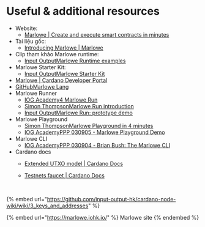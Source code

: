 # Useful & additional resources

* Website:
  * &#x20;[<img src="https://marlowe.iohk.io/favicon.ico" alt="" data-size="line">Marlowe | Create and execute smart contracts in minutes](https://marlowe.iohk.io/)​
* Tài liệu gốc:
  * &#x20;[<img src="https://docs.marlowe.iohk.io/img/favicon.ico" alt="" data-size="line">Introducing Marlowe | Marlowe](https://docs.marlowe.iohk.io/docs/introduction)​
* Clip tham khảo Marlowe runtime:&#x20;
  * <img src="https://www.youtube.com/s/desktop/59ec15cc/img/favicon_144x144.png" alt="" data-size="line">[Input OutputMarlowe Runtime examples​](https://www.youtube.com/playlist?list=PLnPTB0CuBOByd1Y6W9B8Xj\_wiiWkobtrY)
* Marlowe Starter Kit:&#x20;
  * [<img src="https://www.youtube.com/s/desktop/59ec15cc/img/favicon_144x144.png" alt="" data-size="line">Input OutputMarlowe Starter Kit](https://www.youtube.com/playlist?list=PLnPTB0CuBOByGbvUmubLs0a3Y0b\_HqGPD)​
* [<img src="https://developers.cardano.org/img/favicon.ico" alt="" data-size="line">Marlowe | Cardano Developer Portal](https://developers.cardano.org/docs/smart-contracts/marlowe)
* ​[<img src="https://github.com/fluidicon.png" alt="" data-size="line">GitHubMarlowe Lang](https://github.com/marlowe-lang)​
* Marlowe Runner
  * [<img src="https://www.youtube.com/s/desktop/ee2a28de/img/logos/favicon_144x144.png" alt="" data-size="line">IOG Academy4 Marlowe Run](https://www.youtube.com/watch?v=Yfiy7whWlMs)​
  * [<img src="https://www.youtube.com/s/desktop/ee2a28de/img/favicon_144x144.png" alt="" data-size="line">Simon ThompsonMarlowe Run introduction](https://youtu.be/l-S63m8rlfk)​
  * [<img src="https://www.youtube.com/s/desktop/ee2a28de/img/favicon_144x144.png" alt="" data-size="line">Input OutputMarlowe Run: prototype demo](https://youtu.be/6CjLxSjkvdI)​
* Marlowe Playground
  * [<img src="https://www.youtube.com/s/desktop/ee2a28de/img/favicon_144x144.png" alt="" data-size="line">Simon ThompsonMarlowe Playground in 4 minutes](https://youtu.be/axP-jYQ\_6lo)​
  * [<img src="https://www.youtube.com/s/desktop/ee2a28de/img/favicon_144x144.png" alt="" data-size="line">IOG AcademyPPP 030905 - Marlowe Playground Demo](https://youtu.be/l0LXjh8J-go)​
* Marlowe CLI
  * [<img src="https://www.youtube.com/s/desktop/ee2a28de/img/favicon_144x144.png" alt="" data-size="line">IOG AcademyPPP 030904 - Brian Bush: The Marlowe CLI](https://youtu.be/Vx\_ygegrY78)
* Cardano docs
  * [<img src="https://docs.cardano.org/img/cardano-favicon.png" alt="" data-size="line">Extended UTXO model | Cardano Docs](https://docs.cardano.org/about-cardano/learn/eutxo-explainer/)​
  *   [<img src="https://docs.cardano.org/img/cardano-favicon.png" alt="" data-size="line">Testnets faucet | Cardano Docs](https://docs.cardano.org/cardano-testnets/tools/faucet/)​

      ​

{% embed url="https://github.com/input-output-hk/cardano-node-wiki/wiki/3_keys_and_addresses" %}

{% embed url="https://marlowe.iohk.io/" %}
Marlowe site
{% endembed %}
